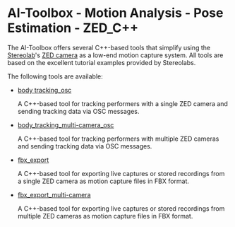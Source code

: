 # AI-Toolbox - Motion Analysis - Pose Estimation - ZED_C++

The AI-Toolbox offers several C++-based tools that simplify using the [Stereolab](https://www.stereolabs.com/en-ch)'s [ZED camera](https://www.stereolabs.com/en-ch/products/zed-2) as a low-end motion capture system.  All tools are based on the excellent tutorial examples provided by Stereolabs. 

The following tools are available:

- [body tracking_osc](body_tracking_osc)

  A C++-based tool for tracking performers with a single ZED camera and sending tracking data via OSC messages.

- [body_tracking_multi-camera_osc](body_tracking_multi-camera_osc)

  A C++-based tool for tracking performers with multiple ZED cameras and sending tracking data via OSC messages.

- [fbx_export](fbx_export)

  A C++-based tool for exporting live captures or stored recordings from a single ZED camera as motion capture files in FBX format.

- [fbx_export_multi-camera](fbx_export_multi-camera)

  A C++-based tool for exporting live captures or stored recordings from multiple ZED cameras as motion capture files in FBX format.

  
